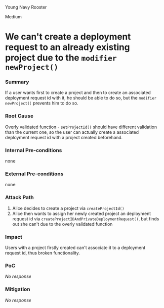 Young Navy Rooster

Medium

# We can't create a deployment request to an already existing project due to the `modifier newProject()`

### Summary

If a user wants first to create a project and then to create an associated deployment request id with it, he should be able to do so, but the `modifier newProject()` prevents him to do so.

### Root Cause

Overly validated function - `setProjectId()` should have different validation than the current one, so the user can actually create a associated deployment request id with a project created beforehand.

### Internal Pre-conditions

none

### External Pre-conditions

none

### Attack Path

1. Alice decides to create a project via `createProjectId()`
2. Alice then wants to assign her newly created project an deployment request id via `createProjectIDAndPrivateDeploymentRequest()`, but finds out she can't due to the overly validated function

### Impact

Users with a project firstly created can't associate it to a deployment request id, thus broken functionality.

### PoC

_No response_

### Mitigation

_No response_